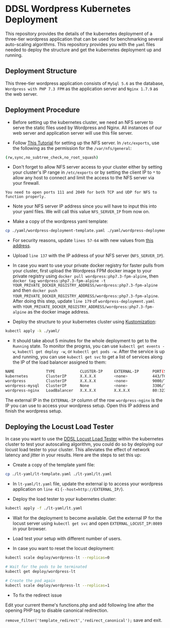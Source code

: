 # DDSL Wordpress Kubernetes Deployment

This repository provides the details of the kubernetes deployment of a three-tier wordpress application that can be used for benchmarking several auto-scaling algorithms.
This repository provides you with the `yaml` files needed to deploy the structure and get the kubernetes deployment up and running.

## Deployment Structure

This three-tier wordpress application consists of `MySql 5.6` as the database, `Wordpress with PHP 7.3 FPM` as the application server and `Nginx 1.7.9` as the web server.
 
 ## Deployment Procedure

 - Before setting up the kubernetes cluster, we need an NFS server to serve the static files used by Wordpress and Nginx. All instances of our web server and application server will use this file server. 
 
 - Follow [This Tutorial](https://www.digitalocean.com/community/tutorials/how-to-set-up-an-nfs-mount-on-ubuntu-16-04) for setting up the NFS server. In `/etc/exports`, use the following as the permission for the `/var/nfs/general`:

```sh
(rw,sync,no_subtree_check,no_root_squash)
```

- Don't forget to allow NFS server access to your cluster either by setting your cluster's IP range in `/etc/exports` or by setting the client IP to `*` to allow any host to connect and limit the access to the NFS server via your firewall.

```
You need to open ports 111 and 2049 for both TCP and UDP for NFS to function properly.
```

- Note your NFS server IP address since you will have to input this into your yaml files. We will call this value `NFS_SERVER_IP` from now on.

- Make a copy of the wordpress yaml template:

```sh
cp ./yaml/wordpress-deployment-template.yaml ./yaml/wordpress-deployment.yaml
```

- For security reasons, update `lines 57-64` with new values from [this address](https://api.wordpress.org/secret-key/1.1/salt/).

- Upload `line 137` with the IP address of your NFS server (`NFS_SERVER_IP`).

- In case you want to use your private docker registry for faster pulls from your cluster, first upload the Wordpress FPM docker image to your private registry using `docker pull wordpress:php7.3-fpm-alpine`, then `docker tag wordpress:php7.3-fpm-alpine -t YOUR_PRIVATE_DOCKER_REGISTRY_ADDRESS/wordpress:php7.3-fpm-alpine` and then `docker push YOUR_PRIVATE_DOCKER_REGISTRY_ADDRESS/wordpress:php7.3-fpm-alpine`. After doing this step, update `line 179` of `wordpress-deployment.yaml` with `YOUR_PRIVATE_DOCKER_REGISTRY_ADDRESS/wordpress:php7.3-fpm-alpine` as the docker image address.

- Deploy the structure to your kubernetes cluster using [Kustomization](https://kustomize.io/):

```sh
kubectl apply -k ./yaml/
```

- It should take about 5 minutes for the whole deployment to get to the `Running` state. To monitor the progrss, you can use `kubectl get events -w`, `kubectl get deploy -w`, or `kubectl get pods -w`. After the service is up and running, you can use `kubectl get svc` to get a list of services along the IP of the load balancer assigned to them:

```sh
NAME              TYPE           CLUSTER-IP     EXTERNAL-IP      PORT(S)          AGE
kubernetes        ClusterIP      X.X.X.X        <none>           443/TCP          14d
wordpress         ClusterIP      X.X.X.X        <none>           9000/TCP         14d
wordpress-mysql   ClusterIP      None           <none>           3306/TCP         14d
wordpress-nginx   LoadBalancer   X.X.X.X        X.X.X.X          80:32349/TCP     14d
```

The external IP in the `EXTERNAL-IP` column of the row `wordpress-nginx` is the IP you can use to access your wordpress setup. Open this IP address and finish the wordpress setup.

## Deploying the Locust Load Tester

In case you want to use the [DDSL Locust Load Tester](https://hub.docker.com/r/nimamahmoudi/control-autoscaling-load-tester) within the kubernetes cluster to test your autoscaling algorithm, you could do so by deploying our locust load tester to your cluster. This alleviates the effect of network latency and jitter in your results. Here are the steps to set this up:

- Create a copy of the template yaml file:

```sh
cp ./lt-yaml/lt-template.yaml ./lt-yaml/lt.yaml
```

- In `lt-yaml/lt.yaml` file, update the external ip to access your wordpress application on `line 41` (`--host=http://EXTERNAL_IP/`).

- Deploy the load tester to your kubernetes cluster:

```sh
kubectl apply -f ./lt-yaml/lt.yaml
```

- Wait for the deployment to become available. Get the external IP for the locust server using `kubectl get svc` and open `EXTERNAL_LOCUST_IP:8089` in your browser.

- Load test your setup with different number of users.

- In case you want to reset the locust deployment:

```sh
kubectl scale deploy/wordpress-lt --replicas=0

# Wait for the pods to be terminated
kubectl get deploy/wordpress-lt

# Create the pod again
kubectl scale deploy/wordpress-lt --replicas=1
```
- To fix the redirect issue

Edit your current theme's functions.php and add following line after the opening PHP tag to disable canonical redirection.

`remove_filter('template_redirect','redirect_canonical');` save and exit.


